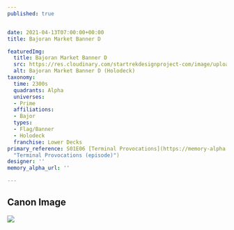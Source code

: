 ```yaml
---
published: true


date: 2021-04-13T07:00:00+00:00
title: Bajoran Market Banner D

featuredImg:
  title: Bajoran Market Banner D
  src: https://res.cloudinary.com/startrekdesignproject-com/image/upload/v1618276796/Bajoran_Marketplace-Banner-D.png
  alt: Bajoran Market Banner D (Holodeck)
taxonomy:
  time: 2300s
  quadrants: Alpha
  universes:
  - Prime
  affiliations:
  - Bajor
  types:
  - Flag/Banner
  - Holodeck
  franchise: Lower Decks
primary_reference: S01E06 [Terminal Provocations](https://memory-alpha.fandom.com/wiki/Terminal_Provocations_(episode)
  "Terminal Provocations (episode)")
designer: ''
memory_alpha_url: ''

---
```

## Canon Image

![](https://res.cloudinary.com/startrekdesignproject-com/image/upload/v1618276796/Bajoran-Marketplace-_Holodeck_-2.jpg)
